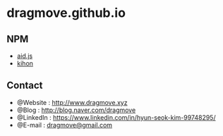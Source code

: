 # dragmove.github.io


## NPM
* [aid.js](https://www.npmjs.com/package/aid.js)
* [kihon](https://www.npmjs.com/package/kihon)  


## Contact
* @Website : http://www.dragmove.xyz
* @Blog : http://blog.naver.com/dragmove
* @LinkedIn : https://www.linkedin.com/in/hyun-seok-kim-99748295/
* @E-mail : dragmove@gmail.com
